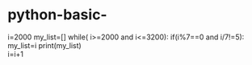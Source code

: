 # python-basic- 
i=2000
my_list=[]
while( i>=2000 and i<=3200):
    if(i%7==0 and i/7!=5):
        my_list=i 
        print(my_list)   
    i=i+1         

      
